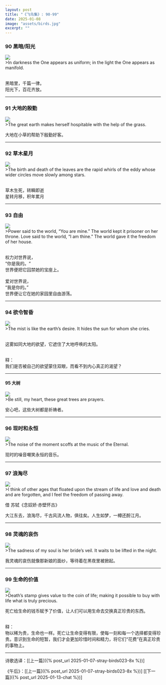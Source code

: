 ```yaml
---
layout: post
title: "《飞鸟集》: 90-99"
date: 2025-01-08
image: "assets/birds.jpg"
excerpt: ""
---
```



### 90 黑暗/阳光
<img src="/assets/one-black.jpg"/>
<br>
>In darkness the One appears as uniform; in the light the One appears as manifold.

<br>黑暗里，千篇一律。
<br>阳光下，百花齐放。

----

### 91 大地的殷勤
<img src="/assets/earth-grass-hospitable.jpg"/>
<br>
>The great earth makes herself hospitable with the help of the grass.

大地在小草的帮助下殷勤好客。

----

### 92 草木星月 
<img src="/assets/leaf-and-star.jpg"/>
<br>
>The birth and death of the leaves are the rapid whirls of the eddy whose wider circles move slowly among stars.

<br>草木生死，转瞬即逝
<br>星转月移，积年累月

---- 

### 93 自由
<img src="/assets/power.jpg"/>
<br>
>Power said to the world, “You are mine.” The world kept it prisoner on her throne.  Love said to the world, “I am thine.” The world gave it the freedom of her house.

<br>权力对世界说，
<br>“你是我的。“
<br>世界便把它囚禁她的宝座上。
<br>
<br>爱对世界说，
<br>“我是你的。”
<br>世界便让它在她的家园里自由游荡。

----

### 94 欲令智昏
<img src="/assets/misty-earth.jpg"/>
<br>
>The mist is like the earth’s desire. It hides the sun for whom she cries.

<br>这雾如同大地的欲望，它遮住了大地呼唤的太阳。

<br>释：
<br>我们是否被自己的欲望蒙住双眼，而看不到内心真正的渴望？

----

#### 95 大树
<img src="/assets/prayer-trees2.jpg"/>
<br>
>Be still, my heart, these great trees are prayers.

安心吧，这些大树都是祈祷者。

----

### 96 现时和永恒
<img src="/assets/eternal.jpg"/>
<br>
>The noise of the moment scoffs at the music of the Eternal. 

现时的噪音嘲笑永恒的音乐。

----

### 97 浪淘尽 
<img src="/assets/pass.jpg"/>
<br>
>I think of other ages that floated upon the stream of life and love and death and are forgotten, and I feel the freedom of passing away.

借 苏轼《念奴娇·赤壁怀古》

大江东去，浪淘尽，千古风流人物，俱往矣。人生如梦，一樽还酹江月。

----

### 98 灵魂的哀伤
<img src="/assets/veil.jpg"/>
<br>
>The sadness of my soul is her bride’s veil. It waits to be lifted in the night.

我灵魂的哀伤就像那新娘的面纱，等待着在黑夜里被掀起。

----

### 99 生命的价值
<img src="/assets/life-coin.jpg"/>
<br>
>Death’s stamp gives value to the coin of life; making it possible to buy with life what is truly precious.

死亡给生命的钱币赋予了价值，让人们可以用生命去交换真正珍贵的东西。

<br>释：
<br>物以稀为贵，生命也一样。死亡让生命变得有限，使每一刻和每一个选择都变得珍贵。意识到生命的短暂，我们才会更加珍惜时间和精力，将它们“花费”在真正珍贵的事物上。

----

诗歌选译：\[[上一篇]({% post_url 2025-01-07-stray-birds023-8x %})\] 

《午后》：\[[上一篇]({% post_url 2025-01-07-stray-birds023-8x %})\] \[[下一篇]({% post_url 2025-01-13-chat %})\] 
